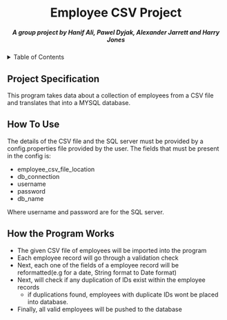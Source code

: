 <h1 align ="center">Employee CSV Project</h1>
<h5 align ="center">A group project by Hanif Ali, Pawel Dyjak, Alexander Jarrett and Harry Jones</h5>


<!-- TABLE OF CONTENTS -->
<details>
  <summary>Table of Contents</summary>
  <ol>
    <li><a href="#project_specification">Project Specification</a></li>
    <li><a href="#how-to-use">How to Use</a></li>
    <li><a href="#how-the-program-works">How the Program Works</a>
  </ol>
</details>


## Project Specification
This program takes data about a collection of employees from a CSV file and translates
that into a MYSQL database. 


## How To Use 
The details of the CSV file and the SQL server must be provided by a config.properties 
file provided by the user.
The fields that must be present in the config is:
* employee_csv_file_location
* db_connection
* username
* password
* db_name

Where username and password are for the SQL server.

## How the Program Works
- The given CSV file of employees will be imported into the program
- Each employee record will go through a validation check
- Next, each one of the fields of a employee record will be reformatted(e.g for a date, String format to Date format)
- Next, will check if any duplication of IDs exist within the employee records
     - if duplications found, employees with duplicate IDs wont be placed into database. 
- Finally, all valid employees will be pushed to the database
